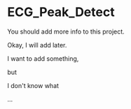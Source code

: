 # ECG_Peak_Detect

You should add more info to this project.

Okay, I will add later.

I want to add something, 

but 

I don't know what

...


